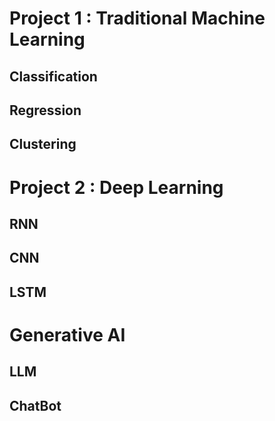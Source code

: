 # Project 1 : Traditional Machine Learning
## Classification
## Regression
## Clustering

# Project 2 : Deep Learning
## RNN
## CNN
## LSTM

# Generative AI
## LLM
## ChatBot
## 

